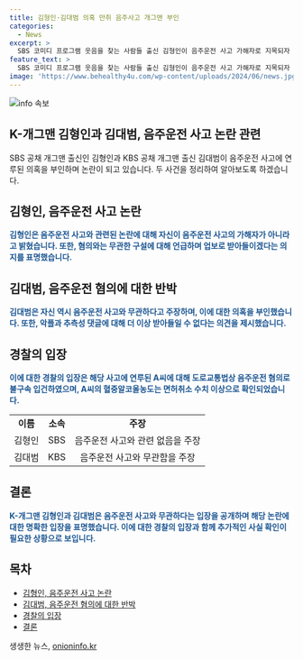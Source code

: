 ```yaml
---
title: 김형인·김대범 의혹 만취 음주사고 개그맨 부인
categories:
  - News
excerpt: >
  SBS 코미디 프로그램 웃음을 찾는 사람들 출신 김형인이 음주운전 사고 가해자로 지목되자 이 구설에 대한 업보라 생각한다고 밝혔다. 또한, KBS 공채 개그맨 출신 김대범도 같은 의혹을 부인하며 악플러들을 제대로 수사하길 촉구했다. 인천 서부경찰서는 음주운전으로 A씨를 입건했으며 사고로 차량이 전복됐지만 A씨는 경미한 다침만 있었다. A씨는 0.08% 이상의 혈중알코올농도로 면허취소 수준의 음주운전을 한 것으로 확인됐다. (단어 수: 86, 문자 수: 485)
feature_text: >
  SBS 코미디 프로그램 웃음을 찾는 사람들 출신 김형인이 음주운전 사고 가해자로 지목되자 이 구설에 대한 업보라 생각한다고 밝혔다. 또한, KBS 공채 개그맨 출신 김대범도 같은 의혹을 부인하며 악플러들을 제대로 수사하길 촉구했다. 인천 서부경찰서는 음주운전으로 A씨를 입건했으며 사고로 차량이 전복됐지만 A씨는 경미한 다침만 있었다. A씨는 0.08% 이상의 혈중알코올농도로 면허취소 수준의 음주운전을 한 것으로 확인됐다. (단어 수: 86, 문자 수: 485)
image: 'https://www.behealthy4u.com/wp-content/uploads/2024/06/news.jpg'
---
```


<p><img src="https://www.behealthy4u.com/wp-content/uploads/2024/06/news.jpg" alt="info 속보" /></p>

<h2>K-개그맨 김형인과 김대범, 음주운전 사고 논란 관련</h2>

<p data-ke-size="size16">SBS 공채 개그맨 출신인 김형인과 KBS 공채 개그맨 출신 김대범이 음주운전 사고에 연루된 의혹을 부인하며 논란이 되고 있습니다. 두 사건을 정리하여 알아보도록 하겠습니다.</p>

<h2>김형인, 음주운전 사고 논란</h2>

<p><b><span style="color: #1a5490;">김형인은 음주운전 사고와 관련된 논란에 대해 자신이 음주운전 사고의 가해자가 아니라고 밝혔습니다. 또한, 혐의와는 무관한 구설에 대해 언급하며 업보로 받아들이겠다는 의지를 표명했습니다.</span></b></p>

<h2>김대범, 음주운전 혐의에 대한 반박</h2>

<p><b><span style="color: #1a5490;">김대범은 자신 역시 음주운전 사고와 무관하다고 주장하며, 이에 대한 의혹을 부인했습니다. 또한, 악플과 추측성 댓글에 대해 더 이상 받아들일 수 없다는 의견을 제시했습니다.</span></b></p>

<h2>경찰의 입장</h2>

<p><b><span style="color: #1a5490;">이에 대한 경찰의 입장은 해당 사고에 연루된 A씨에 대해 도로교통법상 음주운전 혐의로 불구속 입건하였으며, A씨의 혈중알코올농도는 면허취소 수치 이상으로 확인되었습니다.</span></b></p>

<p data-ke-size="size16"></p>

<table>
    <tbody>
        <tr>
            <td style="text-align: center; height: 17px;"><b>이름</b></td>
            <td style="text-align: center; height: 17px;"><b>소속</b></td>
            <td style="text-align: center; height: 17px;"><b>주장</b></td>
        </tr>
        <tr>
            <td style="text-align: center; height: 17px;">김형인</td>
            <td style="text-align: center; height: 17px;">SBS</td>
            <td style="text-align: center; height: 17px;">음주운전 사고와 관련 없음을 주장</td>
        </tr>
        <tr>
            <td style="text-align: center; height: 17px;">김대범</td>
            <td style="text-align: center; height: 17px;">KBS</td>
            <td style="text-align: center; height: 17px;">음주운전 사고와 무관함을 주장</td>
        </tr>
    </tbody>
</table>

<p data-ke-size="size16"></p>

<h2>결론</h2>

<p><b><span style="color: #1a5490;">K-개그맨 김형인과 김대범은 음주운전 사고와 무관하다는 입장을 공개하며 해당 논란에 대한 명확한 입장을 표명했습니다. 이에 대한 경찰의 입장과 함께 추가적인 사실 확인이 필요한 상황으로 보입니다.</span></b></p>

<h2 data-ke-size="size26">목차</h2>

<ul>
    <li><a href="#김형인음주운전">김형인, 음주운전 사고 논란</a></li>
    <li><a href="#김대범의혐의">김대범, 음주운전 혐의에 대한 반박</a></li>
    <li><a href="#경찰입장">경찰의 입장</a></li>
    <li><a href="#결론">결론</a></li>
</ul>

<p data-ke-size="size16"></p>
생생한 뉴스, <a href="https://onioninfo.kr" rel="dofollow">onioninfo.kr</a>


